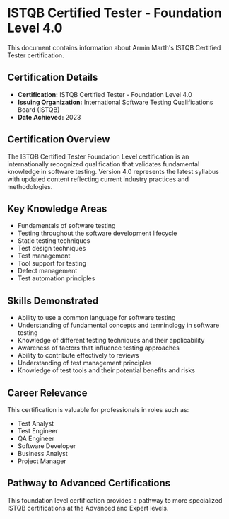 # ISTQB Certified Tester - Foundation Level 4.0

This document contains information about Armin Marth's ISTQB Certified Tester certification.

## Certification Details
- **Certification:** ISTQB Certified Tester - Foundation Level 4.0
- **Issuing Organization:** International Software Testing Qualifications Board (ISTQB)
- **Date Achieved:** 2023

## Certification Overview
The ISTQB Certified Tester Foundation Level certification is an internationally recognized qualification that validates fundamental knowledge in software testing. Version 4.0 represents the latest syllabus with updated content reflecting current industry practices and methodologies.

## Key Knowledge Areas
- Fundamentals of software testing
- Testing throughout the software development lifecycle
- Static testing techniques
- Test design techniques
- Test management
- Tool support for testing
- Defect management
- Test automation principles

## Skills Demonstrated
- Ability to use a common language for software testing
- Understanding of fundamental concepts and terminology in software testing
- Knowledge of different testing techniques and their applicability
- Awareness of factors that influence testing approaches
- Ability to contribute effectively to reviews
- Understanding of test management principles
- Knowledge of test tools and their potential benefits and risks

## Career Relevance
This certification is valuable for professionals in roles such as:
- Test Analyst
- Test Engineer
- QA Engineer
- Software Developer
- Business Analyst
- Project Manager

## Pathway to Advanced Certifications
This foundation level certification provides a pathway to more specialized ISTQB certifications at the Advanced and Expert levels.
